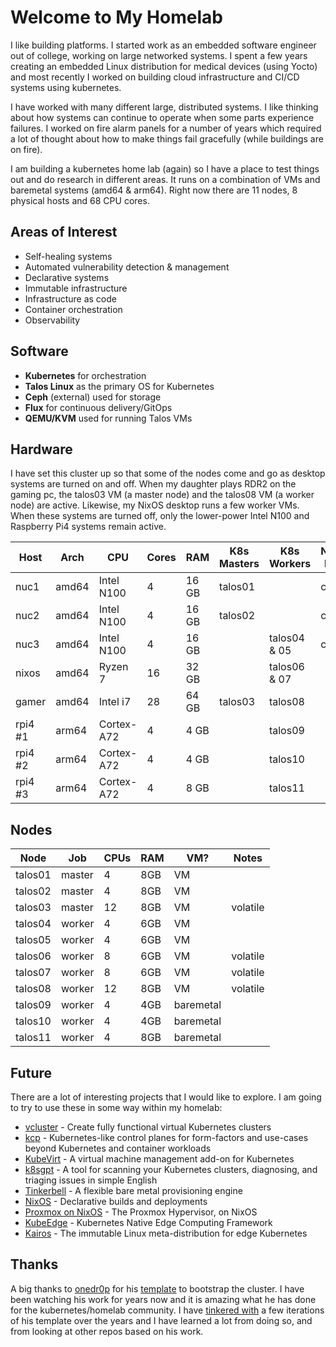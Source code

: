 # Welcome to My Homelab

I like building platforms. I started work as an embedded software engineer out of college, working on large networked systems. I spent a few years creating an embedded Linux distribution for medical devices (using Yocto) and most recently I worked on building cloud infrastructure and CI/CD systems using kubernetes.

I have worked with many different large, distributed systems. I like thinking about how systems can continue to operate when some parts experience failures. I worked on fire alarm panels for a number of years which required a lot of thought about how to make things fail gracefully (while buildings are on fire).

I am building a kubernetes home lab (again) so I have a place to test things out and do research in different areas. It runs on a combination of VMs and baremetal systems (amd64 & arm64). Right now there are 11 nodes, 8 physical hosts and 68 CPU cores.

## Areas of Interest

- Self-healing systems
- Automated vulnerability detection & management
- Declarative systems
- Immutable infrastructure
- Infrastructure as code
- Container orchestration
- Observability

## Software

- **Kubernetes** for orchestration
- **Talos Linux** as the primary OS for Kubernetes
- **Ceph** (external) used for storage
- **Flux** for continuous delivery/GitOps
- **QEMU/KVM** used for running Talos VMs

## Hardware

I have set this cluster up so that some of the nodes come and go as desktop systems are turned on and off. When my daughter plays RDR2 on the gaming pc, the talos03 VM (a master node) and the talos08 VM (a worker node) are active. Likewise, my NixOS desktop runs a few worker VMs. When these systems are turned off, only the lower-power Intel N100 and Raspberry Pi4 systems remain active.

| Host    | Arch  | CPU        | Cores | RAM   | K8s Masters | K8s Workers  | Non-K8s | Notes    |
|---------|-------|------------|-------|-------|-------------|--------------|---------|----------|
| nuc1    | amd64 | Intel N100 | 4     | 16 GB | talos01     |              | ceph    |          |
| nuc2    | amd64 | Intel N100 | 4     | 16 GB | talos02     |              | ceph    |          |
| nuc3    | amd64 | Intel N100 | 4     | 16 GB |             | talos04 & 05 | ceph    |          |
| nixos   | amd64 | Ryzen 7    | 16    | 32 GB |             | talos06 & 07 |         | volatile |
| gamer   | amd64 | Intel i7   | 28    | 64 GB | talos03     | talos08      |         | volatile |
| rpi4 #1 | arm64 | Cortex-A72 | 4     | 4 GB  |             | talos09      |         |          |
| rpi4 #2 | arm64 | Cortex-A72 | 4     | 4 GB  |             | talos10      |         |          |
| rpi4 #3 | arm64 | Cortex-A72 | 4     | 8 GB  |             | talos11      |         |          |

## Nodes

| Node    | Job    | CPUs | RAM | VM?       | Notes    |
|---------|--------|------|-----|-----------|----------|
| talos01 | master | 4    | 8GB | VM        |          |
| talos02 | master | 4    | 8GB | VM        |          |
| talos03 | master | 12   | 8GB | VM        | volatile |
| talos04 | worker | 4    | 6GB | VM        |          |
| talos05 | worker | 4    | 6GB | VM        |          |
| talos06 | worker | 8    | 6GB | VM        | volatile |
| talos07 | worker | 8    | 6GB | VM        | volatile |
| talos08 | worker | 12   | 8GB | VM        | volatile |
| talos09 | worker | 4    | 4GB | baremetal |          |
| talos10 | worker | 4    | 4GB | baremetal |          |
| talos11 | worker | 4    | 8GB | baremetal |          |


## Future

There are a lot of interesting projects that I would like to explore. I am going to try to use these in some way within my homelab:

- [vcluster](https://github.com/loft-sh/vcluster) - Create fully functional virtual Kubernetes clusters
- [kcp](https://github.com/kcp-dev/kcp) - Kubernetes-like control planes for form-factors and use-cases beyond Kubernetes and container workloads
- [KubeVirt](https://github.com/kubevirt/kubevirt) - A virtual machine management add-on for Kubernetes
- [k8sgpt](https://github.com/k8sgpt-ai/k8sgpt) - A tool for scanning your Kubernetes clusters, diagnosing, and triaging issues in simple English
- [Tinkerbell](https://github.com/tinkerbell) - A flexible bare metal provisioning engine
- [NixOS](https://github.com/nixos) - Declarative builds and deployments
- [Proxmox on NixOS](https://github.com/SaumonNet/proxmox-nixos) - The Proxmox Hypervisor, on NixOS
- [KubeEdge](https://kubeedge.io/) - Kubernetes Native Edge Computing Framework
- [Kairos](https://github.com/kairos-io/kairos) - The immutable Linux meta-distribution for edge Kubernetes

## Thanks

A big thanks to [onedr0p](https://github.com/onedr0p) for his [template](https://github.com/onedr0p/cluster-template) to bootstrap the cluster. I have been watching his work for years now and it is amazing what he has done for the kubernetes/homelab community. I have [tinkered with](https://github.com/roperscrossroads/kubernetes-flux-gitops) a few iterations of his template over the years and I have learned a lot from doing so, and from looking at other repos based on his work.
